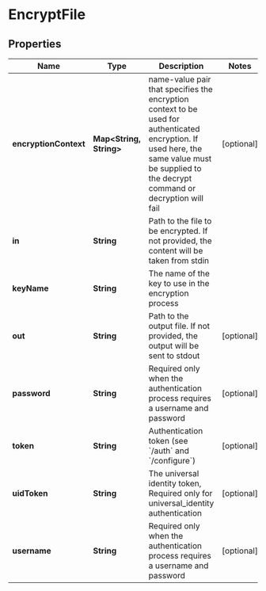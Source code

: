 

# EncryptFile

## Properties

Name | Type | Description | Notes
------------ | ------------- | ------------- | -------------
**encryptionContext** | **Map&lt;String, String&gt;** | name-value pair that specifies the encryption context to be used for authenticated encryption. If used here, the same value must be supplied to the decrypt command or decryption will fail |  [optional]
**in** | **String** | Path to the file to be encrypted. If not provided, the content will be taken from stdin | 
**keyName** | **String** | The name of the key to use in the encryption process | 
**out** | **String** | Path to the output file. If not provided, the output will be sent to stdout |  [optional]
**password** | **String** | Required only when the authentication process requires a username and password |  [optional]
**token** | **String** | Authentication token (see &#x60;/auth&#x60; and &#x60;/configure&#x60;) |  [optional]
**uidToken** | **String** | The universal identity token, Required only for universal_identity authentication |  [optional]
**username** | **String** | Required only when the authentication process requires a username and password |  [optional]



